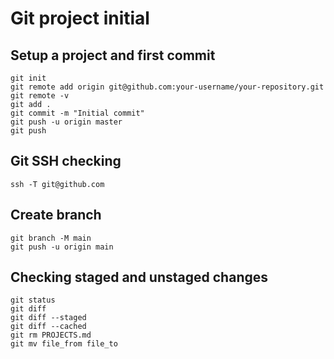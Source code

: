 # Git project initial

## Setup a project and first commit

```shell
git init
git remote add origin git@github.com:your-username/your-repository.git
git remote -v
git add .
git commit -m "Initial commit"
git push -u origin master
git push
```

## Git SSH checking

```shell
ssh -T git@github.com
```

## Create branch

```shell
git branch -M main
git push -u origin main
```

## Checking staged and unstaged changes

```shell
git status
git diff
git diff --staged
git diff --cached
git rm PROJECTS.md
git mv file_from file_to
```

